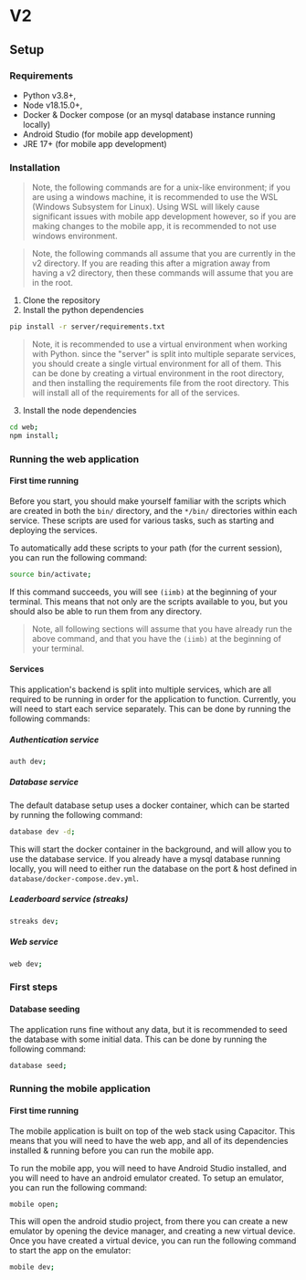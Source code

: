 # V2
## Setup
### Requirements
- Python v3.8+,
- Node v18.15.0+,
- Docker & Docker compose (or an mysql database instance running locally)
- Android Studio (for mobile app development)
- JRE 17+ (for mobile app development)

### Installation
> Note, the following commands are for a unix-like environment; if you are using
 a windows machine, it is recommended to use the WSL (Windows Subsystem for
 Linux). Using WSL will likely cause significant issues with mobile app
 development however, so if you are making changes to the mobile app, it is
 recommended to not use windows environment.

> Note, the following commands all assume that you are currently in the
  v2 directory. If you are reading this after a migration away from having
  a v2 directory, then these commands will assume that you are in the root.

1. Clone the repository
2. Install the python dependencies
```bash
pip install -r server/requirements.txt
```
> Note, it is recommended to use a virtual environment when working with Python.
since the "server" is split into multiple separate services, you should create
a single virtual environment for all of them. This can be done by creating a
virtual environment in the root directory, and then installing the requirements
file from the root directory. This will install all of the requirements for
all of the services.

3. Install the node dependencies
```bash
cd web;
npm install;
```

### Running the web application
#### First time running
Before you start, you should make yourself familiar with the scripts which are
created in both the `bin/` directory, and the `*/bin/` directories within each
service. These scripts are used for various tasks, such as starting and deploying
the services.

To automatically add these scripts to your path (for the current session), you
can run the following command:
```bash
source bin/activate;
```

If this command succeeds, you will see `(iimb)` at the beginning of your terminal.
This means that not only are the scripts available to you, but you should also
be able to run them from any directory.

> Note, all following sections will assume that you have already run the above
  command, and that you have the `(iimb)` at the beginning of your terminal.
#### Services
This application's backend is split into multiple services, which are all
required to be running in order for the application to function. Currently,
you will need to start each service separately. This can be done by running
the following commands:

##### Authentication service
```bash
auth dev;
```

##### Database service
The default database setup uses a docker container, which can be started by
running the following command:
```bash
database dev -d;
```

This will start the docker container in the background, and will allow you to
use the database service. If you already have a mysql database running locally,
you will need to either run the database on the port & host defined in
`database/docker-compose.dev.yml`.

##### Leaderboard service (streaks)
```bash
streaks dev;
```

##### Web service
```bash
web dev;
```

### First steps
#### Database seeding
The application runs fine without any data, but it is recommended to seed the
database with some initial data. This can be done by running the following
command:
```bash
database seed;
```

### Running the mobile application
#### First time running
The mobile application is built on top of the web stack using Capacitor.
This means that you will need to have the web app, and all of its dependencies
installed & running before you can run the mobile app.

To run the mobile app, you will need to have Android Studio installed, and you
will need to have an android emulator created. To setup an emulator, you can
run the following command:
```bash
mobile open;
```

This will open the android studio project, from there you can create a new
emulator by opening the device manager, and creating a new virtual device.
Once you have created a virtual device, you can run the following command to
start the app on the emulator:
```bash
mobile dev;
```